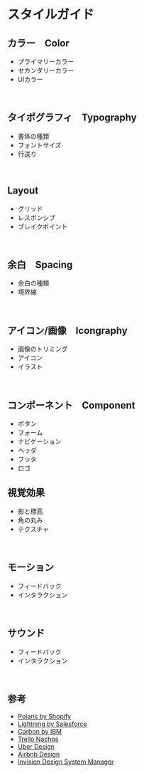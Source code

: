 # スタイルガイド


## カラー　Color

* プライマリーカラー
* セカンダリーカラー
* UIカラー

&nbsp;
&nbsp;


## タイポグラフィ　Typography
* 書体の種類
* フォントサイズ
* 行送り

&nbsp;
&nbsp;


## Layout
* グリッド
* レスポンシブ
* ブレイクポイント

&nbsp;
&nbsp;



## 余白　Spacing

 * 余白の種類
 * 境界線

&nbsp;
&nbsp;



## アイコン/画像　Icongraphy

* 画像のトリミング
* アイコン
* イラスト


&nbsp;
&nbsp;


## コンポーネント　Component

* ボタン
* フォーム
* ナビゲーション
* ヘッダ
* フッタ
* ロゴ

## 視覚効果
* 影と標高
* 角の丸み
* テクスチャ

&nbsp;
&nbsp;

## モーション
* フィードバック
* インタラクション


&nbsp;
&nbsp;

## サウンド
* フィードバック
* インタラクション


&nbsp;
&nbsp;






## 参考

* [Polaris by Shopify](https://polaris.shopify.com/)
* [Lightning by Salesforce](https://www.lightningdesignsystem.com/)
* [Carbon by IBM](https://www.carbondesignsystem.com/)
* [Trello Nachos](https://design.trello.com/)
* [Uber Design](https://www.uber.design/case-studies/rebrand-2018)
* [Airbnb Design](https://airbnb.design/building-a-visual-language/)
* [Invision Design System Manager](https://www.invisionapp.com/design-system-manager/)